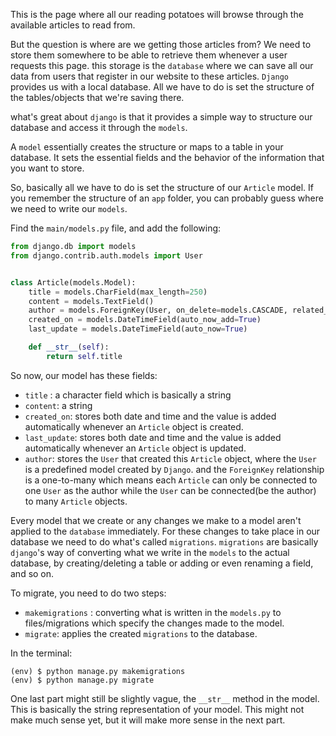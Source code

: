 This is the page where all our reading potatoes will browse through the available articles to read from.

But the question is where are we getting those articles from?
We need to store them somewhere to be able to retrieve them whenever a user requests this page. this storage is the `database` where we can save all our data from users that register in our website to these articles. `Django` provides us with a local database. All we have to do is set the structure of the tables/objects that we're saving there.

what's great about `django` is that it provides a simple way to structure our database and access it through the `models`. 

A `model` essentially creates the structure or maps to a table in your database. It sets the essential fields and the behavior of the information that you want to store.

So, basically all we have to do is set the structure of our `Article` model. If you remember the structure of an `app` folder, you can probably guess where we need to write our `models`. 

Find the `main/models.py` file, and add the following:
```python
from django.db import models
from django.contrib.auth.models import User


class Article(models.Model):
    title = models.CharField(max_length=250)
    content = models.TextField()
    author = models.ForeignKey(User, on_delete=models.CASCADE, related_name="articles")
    created_on = models.DateTimeField(auto_now_add=True)
    last_update = models.DateTimeField(auto_now=True)

    def __str__(self):
        return self.title
```

So now, our model has these fields:
  * `title` : a character field which is basically a string
  * `content`: a string
  * `created_on`: stores both date and time and the value is added automatically whenever an `Article` object is created.
  * `last_update`: stores both date and time and the value is added automatically whenever an `Article` object is updated.
  * `author`:  stores the `User` that created this `Article` object, where the `User` is a predefined model created by `Django`. and the `ForeignKey` relationship is a one-to-many which means each `Article` can only be connected to one `User` as the author while the `User` can be connected(be the author) to many `Article` objects.

Every model that we create or any changes we make to a model aren't applied to the `database` immediately. For these changes to take place in our database we need to do what's called `migrations`. `migrations` are basically `django`'s way of converting what we write in the `models` to the actual database, by creating/deleting a table or adding or even renaming a field, and so on. 

To migrate, you need to do two steps:
 * `makemigrations` : converting what is written in the `models.py` to files/migrations which specify the changes made to the model.
 * `migrate`: applies the created `migrations` to the database.

In the terminal:
```shell
(env) $ python manage.py makemigrations
(env) $ python manage.py migrate
```

One last part might still be slightly vague, the `__str__` method in the model. This is basically the string representation of your model. This might not make much sense yet, but it will make more sense in the next part.
